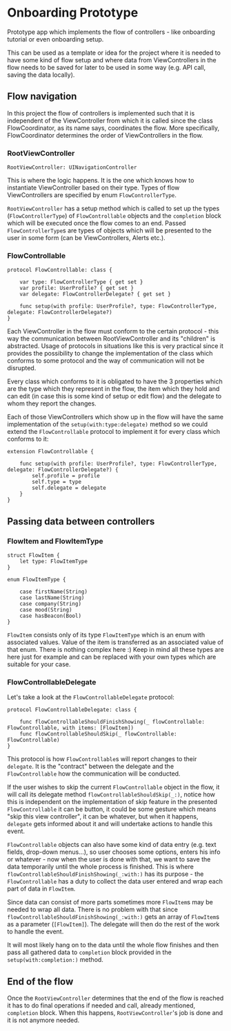 # Onboarding Prototype
Prototype app which implements the flow of controllers - like onboarding tutorial or even onboarding setup.

This can be used as a template or idea for the project where it is needed to have some kind of flow setup and where data from 
ViewControllers in the flow needs to be saved for later to be used in some way (e.g. API call, saving the data locally).


## Flow navigation

In this project the flow of controllers is implemented such that it is independent of the ViewController from which it is
called since the class FlowCoordinator, as its name says, coordinates the flow. More specifically, FlowCoordinator determines the order of ViewControllers in the flow. 


### RootViewController

```RootViewController: UINavigationController```

This is where the logic happens.
It is the one which knows how to instantiate ViewController based on their type. Types of flow ViewControllers are specified by enum `FlowControllerType`.

`RootViewController` has a setup method which is called to set up the types (`FlowControllerType`) of `FlowControllable` objects and the `completion` block which will be executed once the flow comes to an end. 
Passed `FlowControllerType`s are types of objects which will be presented to the user in some form (can be ViewControllers, Alerts etc.).


### FlowControllable

```
protocol FlowControllable: class {

    var type: FlowControllerType { get set }
    var profile: UserProfile? { get set }
    var delegate: FlowControllerDelegate? { get set }

    func setup(with profile: UserProfile?, type: FlowControllerType, delegate: FlowControllerDelegate?)
}
```
Each ViewController in the flow must conform to the certain protocol - this way the communication between RootViewController and its "children" is abstracted. Usage of protocols in situations like this is very practical 
since it provides the possibility to change the implementation of the class which conforms to some protocol and the way of communication will not be disrupted.

Every class which conforms to it is obligated to have the 3 properties which are the type which they represent in the flow, the item which they hold and can edit (in case this is some kind of setup or edit flow) and the delegate to whom they report the changes.

Each of those ViewControllers which show up in the flow will have the same implementation of the `setup(with:type:delegate)` method so we could extend the `FlowControllable` protocol to implement it for every class which conforms to it:

```
extension FlowControllable {

    func setup(with profile: UserProfile?, type: FlowControllerType, delegate: FlowControllerDelegate?) {
        self.profile = profile
        self.type = type
        self.delegate = delegate
    }
}
```


## Passing data between controllers

### FlowItem and FlowItemType

```
struct FlowItem {
    let type: FlowItemType
}
```
```
enum FlowItemType {

    case firstName(String)
    case lastName(String)
    case company(String)
    case mood(String)
    case hasBeacon(Bool)
}
```

`FlowItem` consists only of its type `FlowItemType` which is an enum with associated values. Value of the item is transferred as an associated value of that enum. There is nothing complex here :)
Keep in mind all these types are here just for example and can be replaced with your own types which are suitable for your case.



### FlowControllableDelegate

Let's take a look at the `FlowControllableDelegate` protocol:

```
protocol FlowControllableDelegate: class {

    func flowControllableShouldFinishShowing(_ flowControllable: FlowControllable, with items: [FlowItem])
    func flowControllableShouldSkip(_ flowControllable: FlowControllable)
}
```

This protocol is how `FlowControllable`s will report changes to their `delegate`. It is the "contract" between the delegate and the `FlowControllable` how the communication will be conducted.

If the user wishes to skip the current `FlowControllable` object in the flow, it will call its delegate method `flowControllableShouldSkip(_:)`, notice how this is independent on the implementation of skip feature in the presented `FlowControllable` it can be button, it could be some gesture which means "skip this view controller", it can be whatever, but when it happens, `delegate` gets informed about it and will undertake actions to handle this event.

`FlowControllable` objects can also have some kind of data entry (e.g. text fields, drop-down menus...), so user chooses some options, enters his info or whatever - now when the user is done with that, we want to save the data temporarily until the whole process is finished. This is where `flowControllableShouldFinishShowing(_:with:)` has its purpose - the `FlowControllable` has a duty to collect the data user entered and wrap each part of data in `FlowItem`. 

Since data can consist of more parts sometimes more `FlowItem`s may be needed to wrap all data. There is no problem with that since `flowControllableShouldFinishShowing(_:with:)` gets an array of `FlowItem`s as a parameter (`[FlowItem]`). The delegate will then do the rest of the work to handle the event. 

It will most likely hang on to the data until the whole flow finishes and then pass all gathered data to `completion` block provided in the `setup(with:completion:)` method. 

## End of the flow

Once the `RootViewController` determines that the end of the flow is reached it has to do final operations if needed and call, already mentioned, `completion` block. When this happens, `RootViewController`'s job is done and it is not anymore needed.

